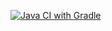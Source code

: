 [![Java CI with Gradle](https://github.com/andreyhorn/patterns2/actions/workflows/gradle.yml/badge.svg)](https://github.com/andreyhorn/patterns2/actions/workflows/gradle.yml)